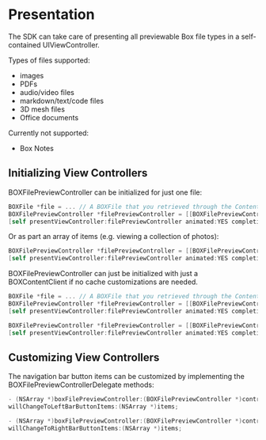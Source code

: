 Presentation
==============

The SDK can take care of presenting all previewable Box file types in a self-contained UIViewController.

Types of files supported:
- images
- PDFs
- audio/video files
- markdown/text/code files
- 3D mesh files
- Office documents

Currently not supported:
- Box Notes


Initializing View Controllers
---------------------

BOXFilePreviewController can be initialized for just one file:
```objectivec
BOXFile *file = ... // A BOXFile that you retrieved through the Content SDK or Browse SDK.
BOXFilePreviewController *filePreviewController = [[BOXFilePreviewController alloc] initWithPreviewClient:previewClient item:file];
[self presentViewController:filePreviewController animated:YES completion:nil];
```

Or as part an array of items (e.g. viewing a collection of photos):
```objectivec
BOXFilePreviewController *filePreviewController = [[BOXFilePreviewController alloc] initWithPreviewClient:previewClient item:file inItems:files];
[self presentViewController:filePreviewController animated:YES completion:nil];
```

BOXFilePreviewController can just be initialized with just a BOXContentClient if no cache customizations are needed.
```objectivec
BOXFile *file = ... // A BOXFile that you retrieved through the Content SDK or Browse SDK.
BOXFilePreviewController *filePreviewController = [[BOXFilePreviewController alloc] initWithContentClient:contentClient item:file];
[self presentViewController:filePreviewController animated:YES completion:nil];
```

```objectivec
BOXFilePreviewController *filePreviewController = [[BOXFilePreviewController alloc] initWithContentClient:contentClient item:file inItems:files];
[self presentViewController:filePreviewController animated:YES completion:nil];
```

Customizing View Controllers
---------------------

The navigation bar button items can be customized by implementing the BOXFilePreviewControllerDelegate methods:
```objectivec
- (NSArray *)boxFilePreviewController:(BOXFilePreviewController *)controller
willChangeToLeftBarButtonItems:(NSArray *)items;

- (NSArray *)boxFilePreviewController:(BOXFilePreviewController *)controller
willChangeToRightBarButtonItems:(NSArray *)items;
```
